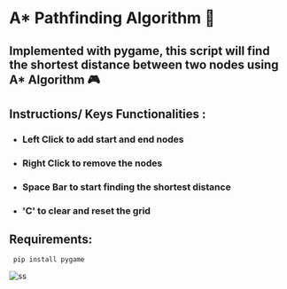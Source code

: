 # A* Pathfinding Algorithm 🌟
## Implemented with pygame, this script will find the shortest distance between two nodes using A* Algorithm 🎮

## Instructions/ Keys Functionalities :
* ### Left Click to add start and end nodes
* ### Right Click to remove the nodes
* ### Space Bar to start finding the shortest distance
* ### 'C' to clear and reset the grid

## Requirements:
<code> pip install pygame </code>

![ss](https://user-images.githubusercontent.com/55017730/92324354-88be8200-f05e-11ea-8d10-e8314ec8f5c1.png)
